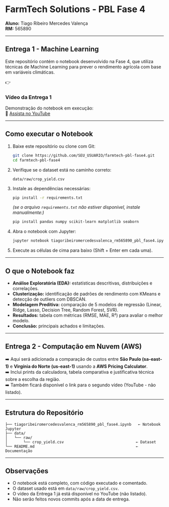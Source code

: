 # FarmTech Solutions - PBL Fase 4

**Aluno:** Tiago Ribeiro Mercedes Valença  
**RM:** 565890  

---

## Entrega 1 - Machine Learning

Este repositório contém o notebook desenvolvido na Fase 4, que utiliza técnicas de Machine Learning para prever o rendimento agrícola com base em variáveis climáticas.

👉 

### Vídeo da Entrega 1
Demonstração do notebook em execução:  
🎥 [Assista no YouTube](https://youtu.be/UHmPTfmen34)

---

## Como executar o Notebook

1. Baixe este repositório ou clone com Git:
   ```bash
   git clone https://github.com/SEU_USUARIO/farmtech-pbl-fase4.git
   cd farmtech-pbl-fase4
   ```

2. Verifique se o dataset está no caminho correto:
   ```
   data/raw/crop_yield.csv
   ```

3. Instale as dependências necessárias:
   ```bash
   pip install -r requirements.txt
   ```
   *(se o arquivo `requirements.txt` não estiver disponível, instale manualmente:)*  
   ```bash
   pip install pandas numpy scikit-learn matplotlib seaborn
   ```

4. Abra o notebook com Jupyter:
   ```bash
   jupyter notebook tiagoribeiromercedesvalenca_rm565890_pbl_fase4.ipynb
   ```

5. Execute as células de cima para baixo (Shift + Enter em cada uma).

---

## O que o Notebook faz

- **Análise Exploratória (EDA):** estatísticas descritivas, distribuições e correlações.  
- **Clusterização:** identificação de padrões de rendimento com KMeans e detecção de outliers com DBSCAN.  
- **Modelagem Preditiva:** comparação de 5 modelos de regressão (Linear, Ridge, Lasso, Decision Tree, Random Forest, SVR).  
- **Resultados:** tabela com métricas (RMSE, MAE, R²) para avaliar o melhor modelo.  
- **Conclusão:** principais achados e limitações.

---

## Entrega 2 - Computação em Nuvem (AWS)

➡️ Aqui será adicionada a comparação de custos entre **São Paulo (sa-east-1)** e **Virgínia do Norte (us-east-1)** usando a **AWS Pricing Calculator**.  
➡️ Inclui prints da calculadora, tabela comparativa e justificativa técnica sobre a escolha da região.  
➡️ Também ficará disponível o link para o segundo vídeo (YouTube - não listado).  

---

## Estrutura do Repositório
```
├── tiagoribeiromercedesvalenca_rm565890_pbl_fase4.ipynb   ← Notebook Jupyter
├── data/
│   └── raw/
│       └── crop_yield.csv                                ← Dataset
└── README.md                                             ← Documentação
```

---

## Observações
- O notebook está completo, com código executado e comentado.  
- O dataset usado está em `data/raw/crop_yield.csv`.  
- O vídeo da Entrega 1 já está disponível no YouTube (não listado).  
- Não serão feitos novos commits após a data de entrega.

